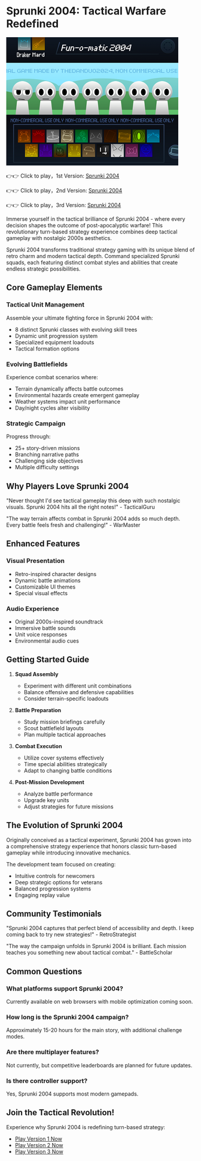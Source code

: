 # Sprunki 2004: Tactical Warfare Redefined

![Sprunki 2004](https://raw.githubusercontent.com/sprunkiscrunkly/sprunki-2004/refs/heads/main/sprunki-2004.png "Sprunki 2004")

👉👉 Click to play，1st Version: [Sprunki 2004](https://sprunksters.com/sprunki-2004/ "Sprunki 2004")

👉👉 Click to play，2nd Version: [Sprunki 2004](https://sprunkiscrunkly.com/sprunki-2004/ "Sprunki 2004")

👉👉 Click to play，3rd Version: [Sprunki 2004](https://sprunkipyramixed.com/sprunki-2004/ "Sprunki 2004")

Immerse yourself in the tactical brilliance of Sprunki 2004 - where every decision shapes the outcome of post-apocalyptic warfare! This revolutionary turn-based strategy experience combines deep tactical gameplay with nostalgic 2000s aesthetics.

Sprunki 2004 transforms traditional strategy gaming with its unique blend of retro charm and modern tactical depth. Command specialized Sprunki squads, each featuring distinct combat styles and abilities that create endless strategic possibilities.

## Core Gameplay Elements

### Tactical Unit Management

Assemble your ultimate fighting force in Sprunki 2004 with:
- 8 distinct Sprunki classes with evolving skill trees
- Dynamic unit progression system
- Specialized equipment loadouts
- Tactical formation options

### Evolving Battlefields

Experience combat scenarios where:
- Terrain dynamically affects battle outcomes
- Environmental hazards create emergent gameplay
- Weather systems impact unit performance
- Day/night cycles alter visibility

### Strategic Campaign

Progress through:
- 25+ story-driven missions
- Branching narrative paths
- Challenging side objectives
- Multiple difficulty settings

## Why Players Love Sprunki 2004

"Never thought I'd see tactical gameplay this deep with such nostalgic visuals. Sprunki 2004 hits all the right notes!" - TacticalGuru

"The way terrain affects combat in Sprunki 2004 adds so much depth. Every battle feels fresh and challenging!" - WarMaster

## Enhanced Features

### Visual Presentation
- Retro-inspired character designs
- Dynamic battle animations
- Customizable UI themes
- Special visual effects

### Audio Experience
- Original 2000s-inspired soundtrack
- Immersive battle sounds
- Unit voice responses
- Environmental audio cues

## Getting Started Guide

1. **Squad Assembly**
   - Experiment with different unit combinations
   - Balance offensive and defensive capabilities
   - Consider terrain-specific loadouts

2. **Battle Preparation**
   - Study mission briefings carefully
   - Scout battlefield layouts
   - Plan multiple tactical approaches

3. **Combat Execution**
   - Utilize cover systems effectively
   - Time special abilities strategically
   - Adapt to changing battle conditions

4. **Post-Mission Development**
   - Analyze battle performance
   - Upgrade key units
   - Adjust strategies for future missions

## The Evolution of Sprunki 2004

Originally conceived as a tactical experiment, Sprunki 2004 has grown into a comprehensive strategy experience that honors classic turn-based gameplay while introducing innovative mechanics.

The development team focused on creating:
- Intuitive controls for newcomers
- Deep strategic options for veterans
- Balanced progression systems
- Engaging replay value

## Community Testimonials

"Sprunki 2004 captures that perfect blend of accessibility and depth. I keep coming back to try new strategies!" - RetroStrategist

"The way the campaign unfolds in Sprunki 2004 is brilliant. Each mission teaches you something new about tactical combat." - BattleScholar

## Common Questions

### What platforms support Sprunki 2004?
Currently available on web browsers with mobile optimization coming soon.

### How long is the Sprunki 2004 campaign?
Approximately 15-20 hours for the main story, with additional challenge modes.

### Are there multiplayer features?
Not currently, but competitive leaderboards are planned for future updates.

### Is there controller support?
Yes, Sprunki 2004 supports most modern gamepads.

## Join the Tactical Revolution!

Experience why Sprunki 2004 is redefining turn-based strategy:
- [Play Version 1 Now](https://sprunksters.com/sprunki-2004/)
- [Play Version 2 Now](https://sprunkiscrunkly.com/sprunki-2004/)
- [Play Version 3 Now](https://sprunkipyramixed.com/sprunki-2004/)
